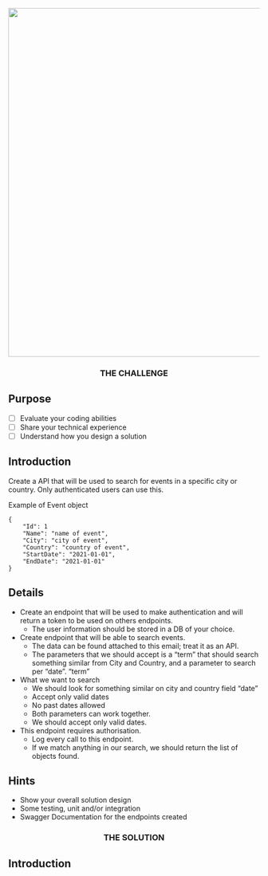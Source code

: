 <p align="center">
	<a href="https://www.hostelworldgroup.com/">
		<img width="700px" 
			 src="https://www.hostelworldgroup.com/~/media/Images/H/Hostelworld-v2/logo/hostel-group-logo.svg?la=en" >
	</a>
</p>

<h3 align="center">THE CHALLENGE</h3>

## <a name="Purpose">Purpose</a>

- [ ] Evaluate your coding abilities
- [ ] Share your technical experience
- [ ] Understand how you design a solution

## <a name="Introduction">Introduction</a>

Create a API that will be used to search for events in a specific city or country. Only authenticated users can use
this.

Example of Event object

```
{
    "Id": 1
    "Name": "name of event",
    "City": "city of event",
    "Country": "country of event",
    "StartDate": "2021-01-01",
    "EndDate": "2021-01-01"
}
```

## <a name="Details">Details</a>

* Create an endpoint that will be used to make authentication and will return a token to be used on others endpoints.
    * The user information should be stored in a DB of your choice.
* Create endpoint that will be able to search events.
    * The data can be found attached to this email; treat it as an API.
    * The parameters that we should accept is a “term” that should search something similar from City and Country, and a
      parameter to search per “date”. “term”
* What we want to search
    * We should look for something similar on city and country field “date”
    * Accept only valid dates
    * No past dates allowed
    * Both parameters can work together.
    * We should accept only valid dates.
* This endpoint requires authorisation.
    * Log every call to this endpoint.
    * If we match anything in our search, we should return the list of objects found.

## <a name="Hints">Hints</a>

* Show your overall solution design
* Some testing, unit and/or integration
* Swagger Documentation for the endpoints created

<h3 align="center">THE SOLUTION</h3>

## <a name="Introduction">Introduction</a>


